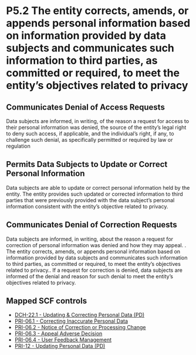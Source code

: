 # P5.2 The entity corrects, amends, or appends personal information based on information provided by data subjects and communicates such information to third parties, as committed or required, to meet the entity’s objectives related to privacy
## Communicates Denial of Access Requests
Data subjects are informed, in writing, of the reason a request for access to their personal information was denied, the source of the entity’s legal right to deny such access, if applicable, and the individual’s right, if any, to challenge such denial, as specifically permitted or required by law or regulation
## Permits Data Subjects to Update or Correct Personal Information
Data subjects are able to update or correct personal information held by the entity. The entity provides such updated or corrected information to third parties that were previously provided with the data subject’s personal information consistent with the entity’s objective related to privacy.
## Communicates Denial of Correction Requests
Data subjects are informed, in writing, about the reason a request for correction of personal information was denied and how they may appeal.
. The entity corrects, amends, or appends personal information based on information provided by data subjects and communicates such information to third parties, as committed or required, to meet the entity’s objectives related to privacy.. If a request for correction is denied, data subjects are informed of the denial and reason for such denial to meet the entity’s objectives related to privacy.
## Mapped SCF controls
- [DCH-22.1 - Updating & Correcting Personal Data (PD)](../scf/dch-221-updating&correctingpersonaldata(pd).md)
- [PRI-06.1 - Correcting Inaccurate Personal Data](../scf/pri-061-correctinginaccuratepersonaldata.md)
- [PRI-06.2 - Notice of Correction or Processing Change](../scf/pri-062-noticeofcorrectionorprocessingchange.md)
- [PRI-06.3 - Appeal Adverse Decision](../scf/pri-063-appealadversedecision.md)
- [PRI-06.4 - User Feedback Management](../scf/pri-064-userfeedbackmanagement.md)
- [PRI-12 - Updating Personal Data (PD)](../scf/pri-12-updatingpersonaldata(pd).md)
